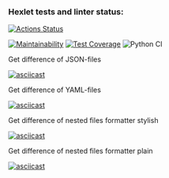 ### Hexlet tests and linter status:
[![Actions Status](https://github.com/SergeyKornienko/python-project-lvl2/workflows/hexlet-check/badge.svg)](https://github.com/SergeyKornienko/python-project-lvl2/actions)

[![Maintainability](https://api.codeclimate.com/v1/badges/b69f5748279bd2efc928/maintainability)](https://codeclimate.com/github/SergeyKornienko/python-project-lvl2/maintainability) [![Test Coverage](https://api.codeclimate.com/v1/badges/b69f5748279bd2efc928/test_coverage)](https://codeclimate.com/github/SergeyKornienko/python-project-lvl2/test_coverage) ![Python CI](https://github.com/SergeyKornienko/python-project-lvl2/workflows/Python%20CI/badge.svg)

Get difference of JSON-files

[![asciicast](https://asciinema.org/a/385744.svg)](https://asciinema.org/a/385744)

Get difference  of YAML-files

[![asciicast](https://asciinema.org/a/386864.svg)](https://asciinema.org/a/386864)

Get difference of nested files formatter stylish

[![asciicast](https://asciinema.org/a/387563.svg)](https://asciinema.org/a/387563)

Get difference of nested files formatter plain

[![asciicast](https://asciinema.org/a/387634.svg)](https://asciinema.org/a/387634)

